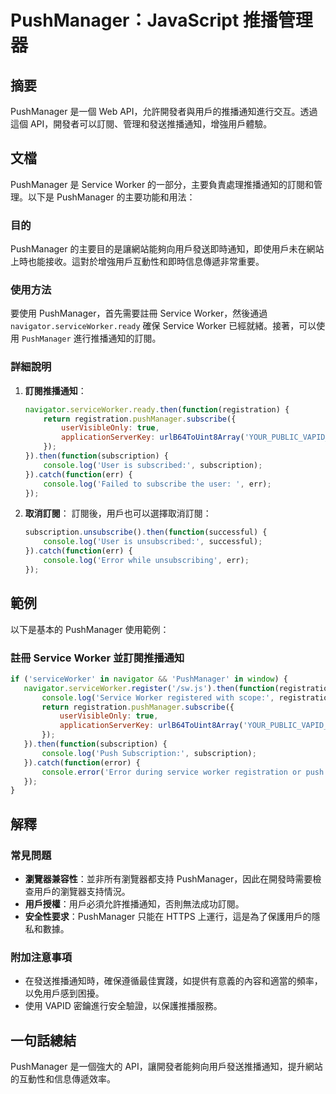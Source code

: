 <!--
Meta Description: # PushManager：JavaScript 推播管理器 ## 摘要 PushManager 是一個 Web API，允許開發者與用戶的推播通知進行交互。透過這個 API，開發者可以訂閱、管理和發送推播通知，增強用戶體驗。 ## 文檔 PushManager 是 Service Worker 的...
Meta Keywords: pushmanager, function, subscription, console, service
-->

# PushManager：JavaScript 推播管理器

## 摘要
PushManager 是一個 Web API，允許開發者與用戶的推播通知進行交互。透過這個 API，開發者可以訂閱、管理和發送推播通知，增強用戶體驗。

## 文檔
PushManager 是 Service Worker 的一部分，主要負責處理推播通知的訂閱和管理。以下是 PushManager 的主要功能和用法：

### 目的
PushManager 的主要目的是讓網站能夠向用戶發送即時通知，即使用戶未在網站上時也能接收。這對於增強用戶互動性和即時信息傳遞非常重要。

### 使用方法
要使用 PushManager，首先需要註冊 Service Worker，然後通過 `navigator.serviceWorker.ready` 確保 Service Worker 已經就緒。接著，可以使用 `PushManager` 進行推播通知的訂閱。

### 詳細說明
1. **訂閱推播通知**：
   ```javascript
   navigator.serviceWorker.ready.then(function(registration) {
       return registration.pushManager.subscribe({
           userVisibleOnly: true,
           applicationServerKey: urlB64ToUint8Array('YOUR_PUBLIC_VAPID_KEY')
       });
   }).then(function(subscription) {
       console.log('User is subscribed:', subscription);
   }).catch(function(err) {
       console.log('Failed to subscribe the user: ', err);
   });
   ```

2. **取消訂閱**：
   訂閱後，用戶也可以選擇取消訂閱：
   ```javascript
   subscription.unsubscribe().then(function(successful) {
       console.log('User is unsubscribed:', successful);
   }).catch(function(err) {
       console.log('Error while unsubscribing', err);
   });
   ```

## 範例
以下是基本的 PushManager 使用範例：

### 註冊 Service Worker 並訂閱推播通知
```javascript
if ('serviceWorker' in navigator && 'PushManager' in window) {
   navigator.serviceWorker.register('/sw.js').then(function(registration) {
       console.log('Service Worker registered with scope:', registration.scope);
       return registration.pushManager.subscribe({
           userVisibleOnly: true,
           applicationServerKey: urlB64ToUint8Array('YOUR_PUBLIC_VAPID_KEY')
       });
   }).then(function(subscription) {
       console.log('Push Subscription:', subscription);
   }).catch(function(error) {
       console.error('Error during service worker registration or push subscription:', error);
   });
}
```

## 解釋
### 常見問題
- **瀏覽器兼容性**：並非所有瀏覽器都支持 PushManager，因此在開發時需要檢查用戶的瀏覽器支持情況。
- **用戶授權**：用戶必須允許推播通知，否則無法成功訂閱。
- **安全性要求**：PushManager 只能在 HTTPS 上運行，這是為了保護用戶的隱私和數據。

### 附加注意事項
- 在發送推播通知時，確保遵循最佳實踐，如提供有意義的內容和適當的頻率，以免用戶感到困擾。
- 使用 VAPID 密鑰進行安全驗證，以保護推播服務。

## 一句話總結
PushManager 是一個強大的 API，讓開發者能夠向用戶發送推播通知，提升網站的互動性和信息傳遞效率。